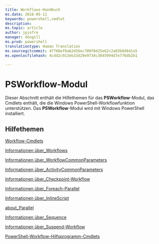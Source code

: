 ```yaml
---
title: Workflows-Handbuch
ms.date: 2016-05-11
keywords: powershell,cmdlet
description: 
ms.topic: article
author: jpjofre
manager: dongill
ms.prod: powershell
translationtype: Human Translation
ms.sourcegitcommit: 4f760ef9a62d16ec709f8d25e62c2a03b8d841a5
ms.openlocfilehash: 4cdd2c913eb33d29e9734c3845994d7e776db2b1

---
```


# PSWorkflow-Modul
Dieser Abschnitt enthält die Hilfethemen für das **PSWorkflow**-Modul, das Cmdlets enthält, die die Windows PowerShell-Workflowfunktion unterstützen. Das **PSWorkflow**-Modul wird mit Windows PowerShell installiert.

## Hilfethemen
[Workflow-Cmdlets](http://go.microsoft.com/fwlink/?LinkID=245865)

[Informationen über_Workflows](https://technet.microsoft.com/en-us/library/f2897bdd-1b9d-4679-8b19-09840bd40a22)

[Informationen über_WorkflowCommonParameters](https://technet.microsoft.com/en-us/library/119f968e-618e-439c-b76c-cdd17e6df27c)

[Informationen über_ActivityCommonParameters](https://technet.microsoft.com/en-us/library/8ca60664-37c6-4257-a723-e3c41dd10122)

[Informationen über_Checkpoint-Workflow](https://technet.microsoft.com/en-us/library/3a309488-1e7a-4807-b83b-dedbeac3ee1c)

[Informationen über_Foreach-Parallel](https://technet.microsoft.com/en-us/library/35704780-dde8-4f5f-9319-5b982148bba7)

[Informationen über_InlineScript](https://technet.microsoft.com/en-us/library/f88ed5a9-02d6-4bf0-a031-61198e1e7291)

[about_Parallel](https://technet.microsoft.com/en-us/library/104559a8-e89a-49f5-8c08-e5bf72768cbf)

[Informationen über_Sequence](https://technet.microsoft.com/en-us/library/bda3f81a-be8a-43be-b0df-12bb7e193b9b)

[Informationen über_Suspend-Workflow](https://technet.microsoft.com/en-us/library/be2ded75-1eca-493e-96c1-758f92b5f199)

[PowerShell-Workflow-Hilfsprogramm-Cmdlets](https://technet.microsoft.com/en-us/library/a5a32019-0d68-4041-935f-1b1cacaf6d3d)




<!--HONumber=Jul16_HO1-->


